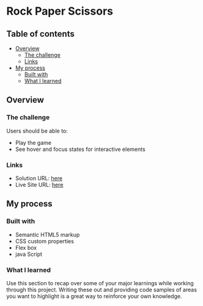 # Rock Paper Scissors

## Table of contents

- [Overview](#overview)
  - [The challenge](#the-challenge)
  - [Links](#links)
- [My process](#my-process)
  - [Built with](#built-with)
  - [What I learned](#what-i-learned)

## Overview

### The challenge

Users should be able to:

- Play the game
- See hover and focus states for interactive elements

### Links

- Solution URL: [here]()
- Live Site URL: [here]()

## My process

### Built with

- Semantic HTML5 markup
- CSS custom properties
- Flex box
- java Script

### What I learned

Use this section to recap over some of your major learnings while working through this project. Writing these out and providing code samples of areas you want to highlight is a great way to reinforce your own knowledge.
